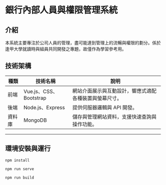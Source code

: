 # 銀行內部人員與權限管理系統
## 介紹  
本系統主要專注於公司人員的管理，盡可能達到管理上的流暢與權限的劃分。係於逢甲大學就讀時與組員共同開發之專題，故僅作為學習參考用。


## 技術架構  
| 種類      | 技術名稱                   | 說明                                                                      |
|-----------|----------------------------|---------------------------------------------------------------------------|
| 前端      | Vue.js、CSS、Bootstrap     | 網站介面展示與互動設計，響應式適配各種裝置與螢幕尺寸。                     |
| 後端      | Node.js、Express           | 提供伺服器邏輯與 API 開發。                                               |
| 資料庫    | MongoDB                    | 儲存與管理網站資料，支援快速查詢與操作功能。                              |

---


## 環境安裝與運行
```
npm install
```
```
npm run serve
```
```
npm run build
```
